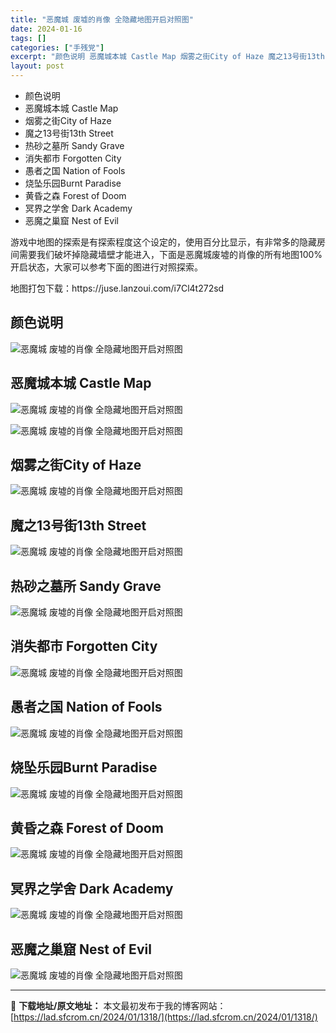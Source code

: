 ```yaml
---
title: "恶魔城 废墟的肖像 全隐藏地图开启对照图"
date: 2024-01-16
tags: []
categories: ["手残党"]
excerpt: "颜色说明 恶魔城本城 Castle Map 烟雾之街City of Haze 魔之13号街13th Street 热砂之墓所 Sandy Grave 消失都市 Forgotten City 愚者之国 Nation of Fools 烧坠乐园Burnt Paradise 黄昏之森 Forest of &hellip;"
layout: post
---
```


 <div><ul> <li>颜色说明</li> <li>恶魔城本城 Castle Map</li> <li>烟雾之街City of Haze</li> <li>魔之13号街13th Street</li> <li>热砂之墓所 Sandy Grave</li> <li>消失都市 Forgotten City</li> <li>愚者之国 Nation of Fools</li> <li>烧坠乐园Burnt Paradise</li> <li>黄昏之森 Forest of Doom</li> <li>冥界之学舍 Dark Academy</li> <li>恶魔之巢窟 Nest of Evil</li> </ul> </div><p>游戏中地图的探索是有探索程度这个设定的，使用百分比显示，有非常多的隐藏房间需要我们破坏掉隐藏墙壁才能进入，下面是恶魔城废墟的肖像的所有地图100%开启状态，大家可以参考下面的图进行对照探索。</p><p>地图打包下载：https://juse.lanzoui.com/i7Cl4t272sd</p><a name="ci_title0" ></a><h2>颜色说明</h2><p><img src="https://lad.sfcrom.cn/wp-content/uploads/2024/01/e5e10-2015091814491937525_600_00995abbdff87fa44.png" title="恶魔城废墟的肖像全隐藏地图颜色说明" alt="恶魔城 废墟的肖像 全隐藏地图开启对照图"></p><a name="ci_title1" ></a><h2>恶魔城本城 Castle Map</h2><p><img src="https://lad.sfcrom.cn/wp-content/uploads/2024/01/20240115_65a4cb1f0e8f8.png" title="恶魔城废墟的肖像全隐藏地图-恶魔城本城" alt="恶魔城 废墟的肖像 全隐藏地图开启对照图"></p><p><img src="https://lad.sfcrom.cn/wp-content/uploads/2024/01/20240115_65a4cb206af65.png" title="恶魔城废墟的肖像全隐藏地图-恶魔城本城2" alt="恶魔城 废墟的肖像 全隐藏地图开启对照图"></p><a name="ci_title2" ></a><h2>烟雾之街City of Haze</h2><p><img src="https://lad.sfcrom.cn/wp-content/uploads/2024/01/20240115_65a4cb218d432.png" title="恶魔城废墟的肖像全隐藏地图-烟雾之街" alt="恶魔城 废墟的肖像 全隐藏地图开启对照图"></p><a name="ci_title3" ></a><h2>魔之13号街13th Street</h2><p><img src="https://lad.sfcrom.cn/wp-content/uploads/2024/01/20240115_65a4cb22a9da9.png" title="恶魔城废墟的肖像全隐藏地图-魔之13号街" alt="恶魔城 废墟的肖像 全隐藏地图开启对照图"></p><a name="ci_title4" ></a><h2>热砂之墓所 Sandy Grave</h2><p><img src="https://lad.sfcrom.cn/wp-content/uploads/2024/01/20240115_65a4cb23e96bb.png" title="恶魔城废墟的肖像全隐藏地图-热砂之墓所" alt="恶魔城 废墟的肖像 全隐藏地图开启对照图"></p><a name="ci_title5" ></a><h2>消失都市 Forgotten City</h2><p><img src="https://lad.sfcrom.cn/wp-content/uploads/2024/01/20240115_65a4cb25188b7.png" title="恶魔城废墟的肖像全隐藏地图-消失都市" alt="恶魔城 废墟的肖像 全隐藏地图开启对照图"></p><a name="ci_title6" ></a><h2>愚者之国 Nation of Fools</h2><p><img src="https://lad.sfcrom.cn/wp-content/uploads/2024/01/20240115_65a4cb2639aa6.png" title="恶魔城废墟的肖像全隐藏地图-愚者之国" alt="恶魔城 废墟的肖像 全隐藏地图开启对照图"></p><a name="ci_title7" ></a><h2>烧坠乐园Burnt Paradise</h2><p><img src="https://lad.sfcrom.cn/wp-content/uploads/2024/01/20240115_65a4cb275370c.png" title="恶魔城废墟的肖像全隐藏地图-烧坠乐园" alt="恶魔城 废墟的肖像 全隐藏地图开启对照图"></p><a name="ci_title8" ></a><h2>黄昏之森 Forest of Doom</h2><p><img src="https://lad.sfcrom.cn/wp-content/uploads/2024/01/20240115_65a4cb286e5fd.png" title="恶魔城废墟的肖像全隐藏地图-黄昏之森" alt="恶魔城 废墟的肖像 全隐藏地图开启对照图"></p><a name="ci_title9" ></a><h2>冥界之学舍 Dark Academy</h2><p><img src="https://lad.sfcrom.cn/wp-content/uploads/2024/01/20240115_65a4cb298808a.png" title="恶魔城废墟的肖像全隐藏地图-冥界之学舍" alt="恶魔城 废墟的肖像 全隐藏地图开启对照图"></p><a name="ci_title10" ></a><h2>恶魔之巢窟 Nest of Evil</h2><p><img src="https://lad.sfcrom.cn/wp-content/uploads/2024/01/20240115_65a4cb2aa1eed.png" title="恶魔城废墟的肖像全隐藏地图 恶魔之巢窟" alt="恶魔城 废墟的肖像 全隐藏地图开启对照图"></p> </div> 

---
📖 **下载地址/原文地址：** 本文最初发布于我的博客网站：[https://lad.sfcrom.cn/2024/01/1318/](https://lad.sfcrom.cn/2024/01/1318/)
